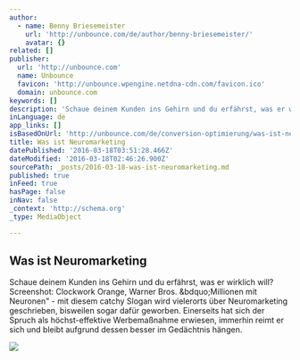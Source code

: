 ```yaml
---
author:
  - name: Benny Briesemeister
    url: 'http://unbounce.com/de/author/benny-briesemeister/'
    avatar: {}
related: []
publisher:
  url: 'http://unbounce.com'
  name: Unbounce
  favicon: 'http://unbounce.wpengine.netdna-cdn.com/favicon.ico'
  domain: unbounce.com
keywords: []
description: 'Schaue deinem Kunden ins Gehirn und du erfährst, was er wirklich will? Screenshot: Clockwork Orange, Warner Bros. „Millionen mit Neuronen" - mit diesem catchy Slogan wird vielerorts über Neuromarketing geschrieben, bisweilen sogar dafür geworben. Einerseits hat sich der Spruch als höchst-effektive Werbemaßnahme erwiesen, immerhin reimt er sich und bleibt aufgrund dessen besser im Gedächtnis hängen.'
inLanguage: de
app_links: []
isBasedOnUrl: 'http://unbounce.com/de/conversion-optimierung/was-ist-neuromarketing/?utm_source=twitter&utm_medium=social&utm_content=direct-ongoing-de&utm_campaign=blog'
title: Was ist Neuromarketing
datePublished: '2016-03-18T03:51:28.466Z'
dateModified: '2016-03-18T02:46:26.900Z'
sourcePath: _posts/2016-03-18-was-ist-neuromarketing.md
published: true
inFeed: true
hasPage: false
inNav: false
_context: 'http://schema.org'
_type: MediaObject

---
```

<article style=""><h1>Was ist Neuromarketing</h1><p>Schaue deinem Kunden ins Gehirn und du erfährst, was er wirklich will? Screenshot: Clockwork Orange, Warner Bros. &amp;bdquo;Millionen mit Neuronen" - mit diesem catchy Slogan wird vielerorts über Neuromarketing geschrieben, bisweilen sogar dafür geworben. Einerseits hat sich der Spruch als höchst-effektive Werbemaßnahme erwiesen, immerhin reimt er sich und bleibt aufgrund dessen besser im Gedächtnis hängen.</p><img src="http://unbounce.wpengine.netdna-cdn.com/photos/unbounce-was_ist_neuromarketing-1200x6281.jpg" /></article>